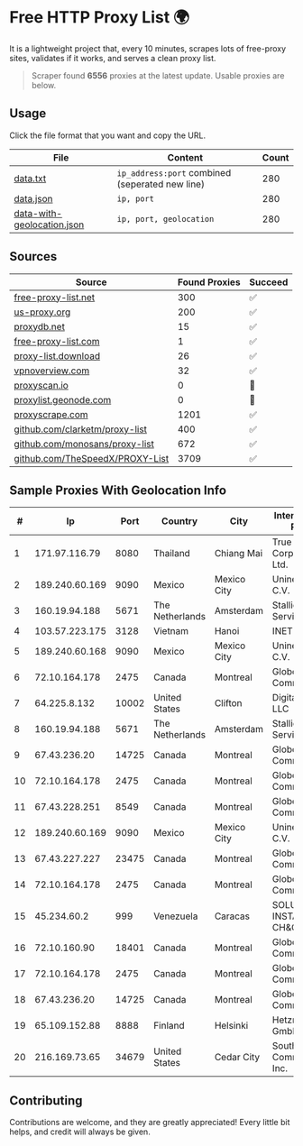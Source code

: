 
# Free HTTP Proxy List 🌍

It is a lightweight project that, every 10 minutes, scrapes lots of free-proxy sites, validates if it works, and serves a clean proxy list.


> Scraper found **6556** proxies at the latest update. Usable proxies are below.

## Usage

Click the file format that you want and copy the URL.


|File|Content|Count|
|----|-------|-----|
|[data.txt](https://raw.githubusercontent.com/themiralay/Proxy-List-World/master/data.txt)|`ip_address:port` combined (seperated new line)|280|
|[data.json](https://raw.githubusercontent.com/themiralay/Proxy-List-World/master/data.json)|`ip, port`|280|
|[data-with-geolocation.json](https://raw.githubusercontent.com/themiralay/Proxy-List-World/master/data-with-geolocation.json)|`ip, port, geolocation`|280|

## Sources

|Source|Found Proxies|Succeed|
|------|-------------|-------|
|[free-proxy-list.net](https://free-proxy-list.net)|300|✅|
|[us-proxy.org](https://www.us-proxy.org)|200|✅|
|[proxydb.net](http://proxydb.net)|15|✅|
|[free-proxy-list.com](https://free-proxy-list.com/?page=&port=&type%5B%5D=http&type%5B%5D=https&up_time=0&search=Search)|1|✅|
|[proxy-list.download](https://www.proxy-list.download/HTTP)|26|✅|
|[vpnoverview.com](https://vpnoverview.com/privacy/anonymous-browsing/free-proxy-servers)|32|✅|
|[proxyscan.io](https://www.proxyscan.io)|0|🚫|
|[proxylist.geonode.com](https://proxylist.geonode.com/api/proxy-list?limit=300&page=1&sort_by=lastChecked&sort_type=desc&protocols=http,https)|0|🚫|
|[proxyscrape.com](https://api.proxyscrape.com/v2/?request=displayproxies&protocol=http&timeout=10000&country=all&ssl=all&anonymity=all)|1201|✅|
|[github.com/clarketm/proxy-list](https://raw.githubusercontent.com/clarketm/proxy-list/master/proxy-list-raw.txt)|400|✅|
|[github.com/monosans/proxy-list](https://raw.githubusercontent.com/monosans/proxy-list/main/proxies/http.txt)|672|✅|
|[github.com/TheSpeedX/PROXY-List](https://raw.githubusercontent.com/TheSpeedX/PROXY-List/master/http.txt)|3709|✅|


## Sample Proxies With Geolocation Info

|#|Ip|Port|Country|City|Internet Service Provider|
|-|--|----|-------|----|-------------------------|
|1|171.97.116.79|8080|Thailand|Chiang Mai|True Internet Corporation CO. Ltd.|
|2|189.240.60.169|9090|Mexico|Mexico City|Uninet S.A. de C.V.|
|3|160.19.94.188|5671|The Netherlands|Amsterdam|Stallion Network Services Limited|
|4|103.57.223.175|3128|Vietnam|Hanoi|INET|
|5|189.240.60.168|9090|Mexico|Mexico City|Uninet S.A. de C.V.|
|6|72.10.164.178|2475|Canada|Montreal|GloboTech Communications|
|7|64.225.8.132|10002|United States|Clifton|DigitalOcean, LLC|
|8|160.19.94.188|5671|The Netherlands|Amsterdam|Stallion Network Services Limited|
|9|67.43.236.20|14725|Canada|Montreal|GloboTech Communications|
|10|72.10.164.178|2475|Canada|Montreal|GloboTech Communications|
|11|67.43.228.251|8549|Canada|Montreal|GloboTech Communications|
|12|189.240.60.169|9090|Mexico|Mexico City|Uninet S.A. de C.V.|
|13|67.43.227.227|23475|Canada|Montreal|GloboTech Communications|
|14|72.10.164.178|2475|Canada|Montreal|GloboTech Communications|
|15|45.234.60.2|999|Venezuela|Caracas|SOLUCIONES INSTALRED CH&C C.A.|
|16|72.10.160.90|18401|Canada|Montreal|GloboTech Communications|
|17|72.10.164.178|2475|Canada|Montreal|GloboTech Communications|
|18|67.43.236.20|14725|Canada|Montreal|GloboTech Communications|
|19|65.109.152.88|8888|Finland|Helsinki|Hetzner Online GmbH|
|20|216.169.73.65|34679|United States|Cedar City|South Central Communications, Inc.|



## Contributing

Contributions are welcome, and they are greatly appreciated! Every
little bit helps, and credit will always be given.

